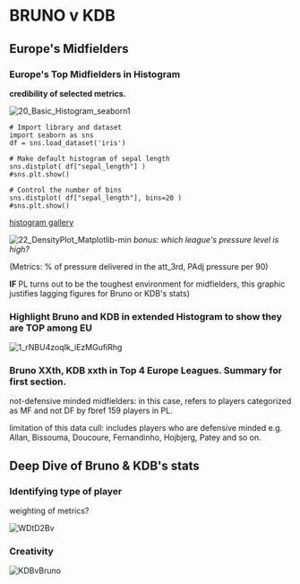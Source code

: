 # BRUNO v KDB

## Europe's Midfielders

### Europe's Top Midfielders in Histogram

**credibility of selected metrics.**

![20_Basic_Histogram_seaborn1](https://user-images.githubusercontent.com/51032518/103175063-9799a080-48aa-11eb-8e78-c9f62cd32b17.png)

```
# Import library and dataset
import seaborn as sns
df = sns.load_dataset('iris')

# Make default histogram of sepal length
sns.distplot( df["sepal_length"] )
#sns.plt.show()

# Control the number of bins
sns.distplot( df["sepal_length"], bins=20 )
#sns.plt.show()
```
[histogram gallery](https://python-graph-gallery.com/20-basic-histogram-seaborn/)

![22_DensityPlot_Matplotlib-min](https://user-images.githubusercontent.com/51032518/103175214-9e74e300-48ab-11eb-916b-b42351019df6.png)
*bonus: which league's pressure level is high?*

(Metrics: % of pressure delivered in the att_3rd, PAdj pressure per 90)

**IF** PL turns out to be the toughest environment for midfielders, this graphic justifies lagging figures for Bruno or KDB's stats)

### Highlight Bruno and KDB in extended Histogram to show they are TOP among EU

![1_rNBU4zoqIk_iEzMGufiRhg](https://user-images.githubusercontent.com/51032518/103175265-062b2e00-48ac-11eb-86ea-7d58f26c29f8.png)

### Bruno XXth, KDB xxth in Top 4 Europe Leagues. Summary for first section.

not-defensive minded midfielders: in this case, refers to players categorized as MF and not DF by fbref 159 players in PL.

limitation of this data cull: includes players who are defensive minded e.g. Allan, Bissouma, Doucoure, Fernandinho, Hojbjerg, Patey and so on.

## Deep Dive of Bruno & KDB's stats

### Identifying type of player

weighting of metrics?

![WDtD2Bv](https://user-images.githubusercontent.com/51032518/103175899-fcf09000-48b0-11eb-92ca-280cf708908d.png)

### Creativity

![KDBvBruno](https://user-images.githubusercontent.com/51032518/103175315-66ba6b00-48ac-11eb-95c0-a8ce05fc5e17.png)

### 

